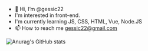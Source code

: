 - 👋 Hi, I’m @gessic22
- I'm interested in front-end.
- I'm currently learning JS, CSS, HTML, Vue, Node.JS
- 📫 How to reach me gessic22@gmail.com


![Anurag's GitHub stats](https://github-readme-stats.vercel.app/api?username=anuraghazra&show_icons=true&theme=radical)
